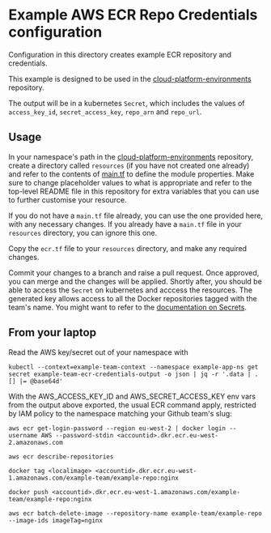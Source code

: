 # Example AWS ECR Repo Credentials configuration

Configuration in this directory creates example ECR repository and credentials.

This example is designed to be used in the [cloud-platform-environments](https://github.com/ministryofjustice/cloud-platform-environments/) repository.

The output will be in a kubernetes `Secret`, which includes the values of `access_key_id`, `secret_access_key`, `repo_arn` and `repo_url`.

## Usage

In your namespace's path in the [cloud-platform-environments](https://github.com/ministryofjustice/cloud-platform-environments/) repository, create a directory called `resources` (if you have not created one already) and refer to the contents of [main.tf](main.tf) to define the module properties. Make sure to change placeholder values to what is appropriate and refer to the top-level README file in this repository for extra variables that you can use to further customise your resource.

If you do not have a `main.tf` file already, you can use the one provided here, with any necessary changes. If you already have a `main.tf` file in your `resources` directory, you can ignore this one.

Copy the `ecr.tf` file to your `resources` directory, and make any required changes.

Commit your changes to a branch and raise a pull request. Once approved, you can merge and the changes will be applied. Shortly after, you should be able to access the `Secret` on kubernetes and acccess the resources. The generated key allows access to all the Docker repositories tagged with the team's name. You might want to refer to the [documentation on Secrets](https://kubernetes.io/docs/concepts/configuration/secret/).

## From your laptop

Read the AWS key/secret out of your namespace with

```
kubectl --context=example-team-context --namespace example-app-ns get secret example-team-ecr-credentials-output -o json | jq -r '.data | .[] |= @base64d'

```

With the AWS_ACCESS_KEY_ID and AWS_SECRET_ACCESS_KEY env vars from the output above exported, the usual ECR command apply, restricted by IAM policy to the namespace matching your Github team's slug:

```
aws ecr get-login-password --region eu-west-2 | docker login --username AWS --password-stdin <accountid>.dkr.ecr.eu-west-2.amazonaws.com

aws ecr describe-repositories

docker tag <localimage> <accountid>.dkr.ecr.eu-west-1.amazonaws.com/example-team/example-repo:nginx

docker push <accountid>.dkr.ecr.eu-west-1.amazonaws.com/example-team/example-repo:nginx

aws ecr batch-delete-image --repository-name example-team/example-repo --image-ids imageTag=nginx

```
